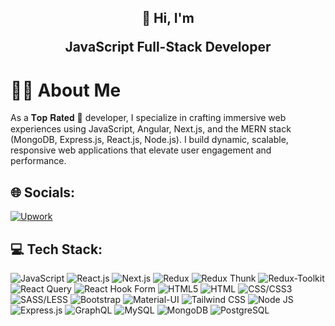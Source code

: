 <h2 align="center">👋
  Hi, I'm
	<br>
  <p>JavaScript Full-Stack Developer</p>

# 🙋‍♂️ About Me


As a 𝐓𝐨𝐩 𝐑𝐚𝐭𝐞𝐝‏‏‎‏‏‎‏‏‎ 🥇 developer, I specialize in crafting immersive web experiences using JavaScript, Angular, Next.js, and the MERN stack (MongoDB, Express.js, React.js, Node.js). I build dynamic, scalable, responsive web applications that elevate user engagement and performance.


## 🌐 Socials:
[![Upwork](https://img.shields.io/badge/upwork-%2230175C2.svg?logo=Upwork&logoColor=green)](https://www.upwork.com/freelancers/~01de96b0accdaf928e)


## 💻 Tech Stack:
![JavaScript](https://img.shields.io/badge/JavaScript-%23F7DF1E.svg?style=for-the-badge&logo=JavaScript&logoColor=white)
![React.js](https://img.shields.io/badge/React.js-%2361DAFB.svg?style=for-the-badge&logo=React&logoColor=white)
![Next.js](https://img.shields.io/badge/Next.js-%23000000.svg?style=for-the-badge&logo=Next.js&logoColor=white)
![Redux](https://img.shields.io/badge/Redux-%23764ABC.svg?style=for-the-badge&logo=Redux&logoColor=white)
![Redux Thunk](https://img.shields.io/badge/Redux_Thunk-%23764ABC.svg?style=for-the-badge&logo=Redux&logoColor=white)
![Redux-Toolkit](https://img.shields.io/badge/Redux_Toolkit-%23764ABC.svg?style=for-the-badge&logo=Redux&logoColor=white)
![React Query](https://img.shields.io/badge/React_Query-%23F3B71B.svg?style=for-the-badge&logo=React&logoColor=white)
![React Hook Form](https://img.shields.io/badge/React_Hook_Form-%2361DAFB.svg?style=for-the-badge&logo=React&logoColor=white)
![HTML5](https://img.shields.io/badge/HTML5-%23E34F26.svg?style=for-the-badge&logo=HTML5&logoColor=white)
![HTML](https://img.shields.io/badge/XHTML-%23F58025.svg?style=for-the-badge&logo=HTML5&logoColor=white)
![CSS/CSS3](https://img.shields.io/badge/CSS/CSS3-%231572B6.svg?style=for-the-badge&logo=CSS3&logoColor=white)
![SASS/LESS](https://img.shields.io/badge/SASS/LESS-%23CC6699.svg?style=for-the-badge&logo=SASS&logoColor=white)
![Bootstrap](https://img.shields.io/badge/Bootstrap-%23563D7C.svg?style=for-the-badge&logo=Bootstrap&logoColor=white)
![Material-UI](https://img.shields.io/badge/Material_UI-%231976D2.svg?style=for-the-badge&logo=Material-UI&logoColor=white)
![Tailwind CSS](https://img.shields.io/badge/Tailwind_CSS-%2338B2AC.svg?style=for-the-badge&logo=Tailwind-CSS&logoColor=white)
![Node JS](https://img.shields.io/badge/Node_JS-%23339933.svg?style=for-the-badge&logo=Node.js&logoColor=white)
![Express.js](https://img.shields.io/badge/Express.js-%23000000.svg?style=for-the-badge&logo=Express&logoColor=white)
![GraphQL](https://img.shields.io/badge/GraphQL-%E10098.svg?style=for-the-badge&logo=GraphQL)
![MySQL](https://img.shields.io/badge/MySQL-%4479A1.svg?style=for-the-badge&logo=MySQL)
![MongoDB](https://img.shields.io/badge/MongoDB-%47A248.svg?style=for-the-badge&logo=MongoDB)
![PostgreSQL](https://img.shields.io/badge/PostgreSQL-%336791.svg?style=for-the-badge&logo=PostgreSQL)
